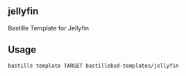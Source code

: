 
## jellyfin
Bastille Template for Jellyfin

## Usage
```shell
bastille template TARGET bastillebsd-templates/jellyfin
```
